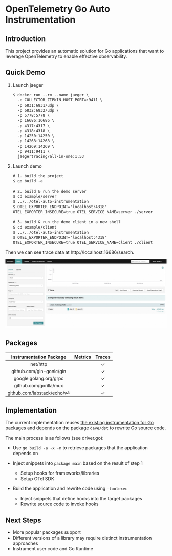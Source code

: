 # OpenTelemetry Go Auto Instrumentation

## Introduction

This project provides an automatic solution for Go applications that want to leverage OpenTelemetry to enable effective
observability.

## Quick Demo

1. Launch jaeger

   ```shell
   $ docker run --rm --name jaeger \
     -e COLLECTOR_ZIPKIN_HOST_PORT=:9411 \
     -p 6831:6831/udp \
     -p 6832:6832/udp \
     -p 5778:5778 \
     -p 16686:16686 \
     -p 4317:4317 \
     -p 4318:4318 \
     -p 14250:14250 \
     -p 14268:14268 \
     -p 14269:14269 \
     -p 9411:9411 \
     jaegertracing/all-in-one:1.53
   ```

2. Launch demo

   ```shell
   # 1. build the project
   $ go build -a

   # 2. build & run the demo server
   $ cd example/server
   $ ../../otel-auto-instrumentation
   $ OTEL_EXPORTER_ENDPOINT="localhost:4318" OTEL_EXPORTER_INSECURE=true OTEL_SERVICE_NAME=server ./server

   # 3. build & run the demo client in a new shell
   $ cd example/client
   $ ../../otel-auto-instrumentation
   $ OTEL_EXPORTER_ENDPOINT="localhost:4318" OTEL_EXPORTER_INSECURE=true OTEL_SERVICE_NAME=client ./client
   ```

Then we can see trace data at http://localhost:16686/search.

![snapshot](./jaeger.jpg)

## Packages

|   Instrumentation Package   | Metrics | Traces |
|:---------------------------:|:-------:|:------:|
|          net/http           |         |   ✓    |
|  github.com/gin-gonic/gin   |         |   ✓    |
|   google.golang.org/grpc    |         |   ✓    |
|   github.com/gorilla/mux    |         |   ✓    |
| github.com/labstack/echo/v4 |         |   ✓    |

## Implementation

The current implementation
reuses [the existing instrumentation for Go packages](https://github.com/open-telemetry/opentelemetry-go-contrib/tree/main/instrumentation)
and depends on the package `dave/dst` to rewrite Go source code.

The main process is as follows (see driver.go):

- Use `go build -a -x -n` to retrieve packages that the application depends on

- Inject snippets into `package main` based on the result of step 1
    - Setup hooks for frameworks/libraries
    - Setup OTel SDK

- Build the application and rewrite code using `-toolexec`
    - Inject snippets that define hooks into the target packages
    - Rewrite source code to invoke hooks

## Next Steps

- More popular packages support
- Different versions of a library may require distinct instrumentation approaches
- Instrument user code and Go Runtime
